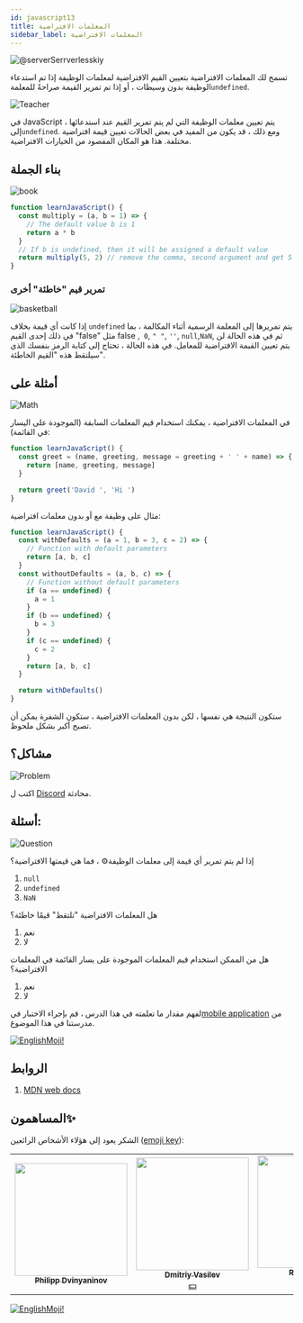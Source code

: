```yaml
---
id: javascript13
title: المعلمات الافتراضية
sidebar_label: المعلمات الافتراضية
---
```


![@serverSerrverlesskiy](/img/javascript/headers/25.jpg)

تسمح لك المعلمات الافتراضية بتعيين القيم الافتراضية لمعلمات الوظيفة إذا تم استدعاء الوظيفة بدون وسيطات ، أو إذا تم تمرير القيمة صراحةً للمعلمة`undefined`.

![Teacher](https://media.giphy.com/media/3ohc10nduj1irsuzgA/giphy.gif)

في JavaScript ، يتم تعيين معلمات الوظيفة التي لم يتم تمرير القيم عند استدعائها إلى`undefined`. ومع ذلك ، قد يكون من المفيد في بعض الحالات تعيين قيمة افتراضية مختلفة. هذا هو المكان المقصود من الخيارات الافتراضية.

## بناء الجملة

![book](https://media.giphy.com/media/l0HlOBZcl7sbV6LnO/giphy.gif)

```jsx live
function learnJavaScript() {
  const multiply = (a, b = 1) => {
    // The default value b is 1
    return a * b
  }
  // If b is undefined, then it will be assigned a default value
  return multiply(5, 2) // remove the comma, second argument and get 5 + 1
}
```

### تمرير قيم "خاطئة" أخرى

![basketball](https://media.giphy.com/media/3oEdv5e5Zd2gsczAhG/giphy.gif)

إذا كانت أي قيمة بخلاف `undefined` يتم تمريرها إلى المعلمة الرسمية أثناء المكالمة ، بما في ذلك إحدى القيم "false" مثل false ,` 0`, `" "`, `''`, `null`,`NaN`, ثم في هذه الحالة لن يتم تعيين القيمة الافتراضية للمعامل. في هذه الحالة ، تحتاج إلى كتابة الرمز بنفسك الذي سيلتقط هذه "القيم الخاطئة".

## أمثلة على

![Math](https://media.giphy.com/media/xT1Ra5h24Eliux3UVq/giphy.gif)

في المعلمات الافتراضية ، يمكنك استخدام قيم المعلمات السابقة (الموجودة على اليسار في القائمة):

```jsx live
function learnJavaScript() {
  const greet = (name, greeting, message = greeting + ' ' + name) => {
    return [name, greeting, message]
  }

  return greet('David ', 'Hi ')
}
```

مثال على وظيفة مع أو بدون معلمات افتراضية:

```jsx live
function learnJavaScript() {
  const withDefaults = (a = 1, b = 3, c = 2) => {
    // Function with default parameters
    return [a, b, c]
  }
  const withoutDefaults = (a, b, c) => {
    // Function without default parameters
    if (a == undefined) {
      a = 1
    }
    if (b == undefined) {
      b = 3
    }
    if (c == undefined) {
      c = 2
    }
    return [a, b, c]
  }

  return withDefaults()
}
```

ستكون النتيجة هي نفسها ، لكن بدون المعلمات الافتراضية ، ستكون الشفرة يمكن أن تصبح أكبر بشكل ملحوظ.

## مشاكل؟

![Problem](https://media.giphy.com/media/xTiTnGeUsWOEwsGoG4/giphy.gif)

اكتب ل [Discord](https://discord.gg/6GDAfXn) محادثة.

## أسئلة:

![Question](https://media.giphy.com/media/l0HlRnAWXxn0MhKLK/giphy.gif)

إذا لم يتم تمرير أي قيمة إلى معلمات الوظيفة⚙️ ، فما هي قيمتها الافتراضية؟

1. `null`
2. `undefined`
3. `NaN`

هل المعلمات الافتراضية "تلتقط" قيمًا خاطئة؟
1. نعم
2. لا

هل من الممكن استخدام قيم المعلمات الموجودة على يسار القائمة في المعلمات الافتراضية؟

1. نعم
2. لا

لفهم مقدار ما تعلمته في هذا الدرس ، قم بإجراء الاختبار في[mobile application](http://onelink.to/njhc95) من مدرستنا في هذا الموضوع.

[![EnglishMoji!](/img/logo/NeuroCoder.png)](https://vk.com/neurocoder)

## الروابط

1.  [MDN web docs](https://developer.mozilla.org/en/docs/Web/JavaScript/Reference/Functions/Default_parameters)

## المساهمون✨

الشكر يعود إلى هؤلاء الأشخاص الرائعين ([emoji key](https://allcontributors.org/docs/en/emoji-key)):

<!-- ALL-CONTRIBUTORS-LIST:START - Do not remove or modify this section -->
<!-- prettier-ignore-start -->
<!-- markdownlint-disable -->
<table>
  <tr>
    <td align="center"><a href="https://github.com/FELiX-RN"><img src="https://avatars0.githubusercontent.com/u/72006627?v=4?s=200" width="200px;" alt=""/><br /><sub><b>Philipp Dvinyaninov</b></sub></a><br /><a href="https://github.com/gHashTag/react-native-village/commits?author=FELiX-RN" title="Documentation">  </a></td>
    <td align="center"><a href="https://fullstackserverless.github.io/"><img src="https://avatars0.githubusercontent.com/u/6774813?v=4?s=200" width="200px;" alt=""/><br /><sub><b>Dmitriy Vasilev</b></sub></a><br /><a href="#financial-gHashTag" title="Financial">💵</a></td>
    <td align="center"><a href="https://github.com/Resoner2005"><img src="https://avatars1.githubusercontent.com/u/75675814?v=4?s=200" width="200px;" alt=""/><br /><sub><b>Resoner2005</b></sub></a><br /><a href="https://github.com/gHashTag/react-native-village/issues?q=author%3AResoner2005" title="Bug reports">🐛 🎨 🖋</a></td>
    <td align="center"><a href="https://github.com/Navernoss"><img src="https://avatars0.githubusercontent.com/u/75784137?v=4?s=200" width="200px;" alt=""/><br /><sub><b>Navernoss</b></sub></a><br /><a href="#content-Navernoss" title="Content">🖋 🐛 🎨 </a></td>
  </tr>
  
</table>

<!-- markdownlint-restore -->
<!-- prettier-ignore-end -->

<!-- ALL-CONTRIBUTORS-LIST:END -->

[![EnglishMoji!](/img/logo/NeuroCoder.png)](https://vk.com/neurocoder)
